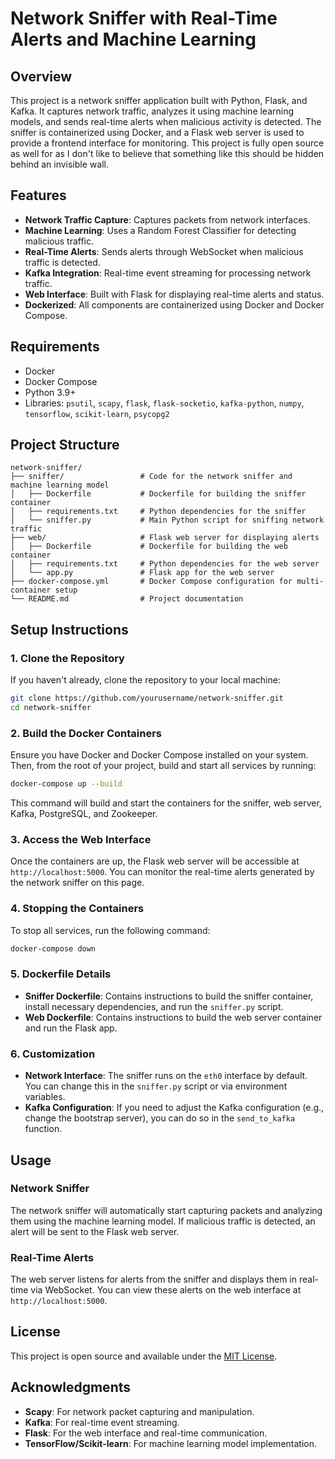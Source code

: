 
# Network Sniffer with Real-Time Alerts and Machine Learning

## Overview
This project is a network sniffer application built with Python, Flask, and Kafka. It captures network traffic, analyzes it using machine learning models, and sends real-time alerts when malicious activity is detected. The sniffer is containerized using Docker, and a Flask web server is used to provide a frontend interface for monitoring. This project is fully open source as well for as I don't like to believe that something like this should be hidden behind an invisible wall.

## Features
- **Network Traffic Capture**: Captures packets from network interfaces.
- **Machine Learning**: Uses a Random Forest Classifier for detecting malicious traffic.
- **Real-Time Alerts**: Sends alerts through WebSocket when malicious traffic is detected.
- **Kafka Integration**: Real-time event streaming for processing network traffic.
- **Web Interface**: Built with Flask for displaying real-time alerts and status.
- **Dockerized**: All components are containerized using Docker and Docker Compose.

## Requirements
- Docker
- Docker Compose
- Python 3.9+
- Libraries: `psutil`, `scapy`, `flask`, `flask-socketio`, `kafka-python`, `numpy`, `tensorflow`, `scikit-learn`, `psycopg2`

## Project Structure
```
network-sniffer/
├── sniffer/                 # Code for the network sniffer and machine learning model
│   ├── Dockerfile           # Dockerfile for building the sniffer container
│   ├── requirements.txt     # Python dependencies for the sniffer
│   └── sniffer.py           # Main Python script for sniffing network traffic
├── web/                     # Flask web server for displaying alerts
│   ├── Dockerfile           # Dockerfile for building the web container
│   ├── requirements.txt     # Python dependencies for the web server
│   └── app.py               # Flask app for the web server
├── docker-compose.yml       # Docker Compose configuration for multi-container setup
└── README.md                # Project documentation
```

## Setup Instructions

### 1. Clone the Repository
If you haven't already, clone the repository to your local machine:
```bash
git clone https://github.com/yourusername/network-sniffer.git
cd network-sniffer
```

### 2. Build the Docker Containers
Ensure you have Docker and Docker Compose installed on your system. Then, from the root of your project, build and start all services by running:
```bash
docker-compose up --build
```

This command will build and start the containers for the sniffer, web server, Kafka, PostgreSQL, and Zookeeper.

### 3. Access the Web Interface
Once the containers are up, the Flask web server will be accessible at `http://localhost:5000`. You can monitor the real-time alerts generated by the network sniffer on this page.

### 4. Stopping the Containers
To stop all services, run the following command:
```bash
docker-compose down
```

### 5. Dockerfile Details
- **Sniffer Dockerfile**: Contains instructions to build the sniffer container, install necessary dependencies, and run the `sniffer.py` script.
- **Web Dockerfile**: Contains instructions to build the web server container and run the Flask app.

### 6. Customization
- **Network Interface**: The sniffer runs on the `eth0` interface by default. You can change this in the `sniffer.py` script or via environment variables.
- **Kafka Configuration**: If you need to adjust the Kafka configuration (e.g., change the bootstrap server), you can do so in the `send_to_kafka` function.

## Usage

### Network Sniffer
The network sniffer will automatically start capturing packets and analyzing them using the machine learning model. If malicious traffic is detected, an alert will be sent to the Flask web server.

### Real-Time Alerts
The web server listens for alerts from the sniffer and displays them in real-time via WebSocket. You can view these alerts on the web interface at `http://localhost:5000`.

## License
This project is open source and available under the [MIT License](LICENSE).

## Acknowledgments
- **Scapy**: For network packet capturing and manipulation.
- **Kafka**: For real-time event streaming.
- **Flask**: For the web interface and real-time communication.
- **TensorFlow/Scikit-learn**: For machine learning model implementation.
